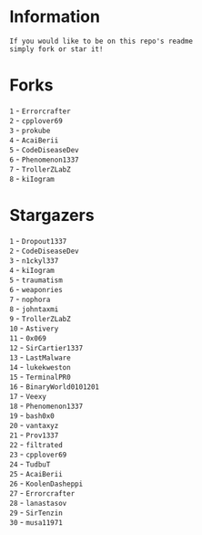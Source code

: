 # Information
`If you would like to be on this repo's readme`</br>`simply fork or star it!`</br>
# Forks
`1` - `Errorcrafter`</br>`2` - `cpplover69`</br>`3` - `prokube`</br>`4` - `AcaiBerii`</br>`5` - `CodeDiseaseDev`</br>`6` - `Phenomenon1337`</br>`7` - `TrollerZLabZ`</br>`8` - `kiIogram`</br>
# Stargazers
`1` - `Dropout1337`</br>`2` - `CodeDiseaseDev`</br>`3` - `n1ckyl337`</br>`4` - `kiIogram`</br>`5` - `traumatism`</br>`6` - `weaponries`</br>`7` - `nophora`</br>`8` - `johntaxmi`</br>`9` - `TrollerZLabZ`</br>`10` - `Astivery`</br>`11` - `0x069`</br>`12` - `SirCartier1337`</br>`13` - `LastMalware`</br>`14` - `lukekweston`</br>`15` - `TerminalPR0`</br>`16` - `BinaryWorld0101201`</br>`17` - `Veexy`</br>`18` - `Phenomenon1337`</br>`19` - `bash0x0`</br>`20` - `vantaxyz`</br>`21` - `Prov1337`</br>`22` - `filtrated`</br>`23` - `cpplover69`</br>`24` - `TudbuT`</br>`25` - `AcaiBerii`</br>`26` - `KoolenDasheppi`</br>`27` - `Errorcrafter`</br>`28` - `lanastasov`</br>`29` - `SirTenzin`</br>`30` - `musa11971`</br>